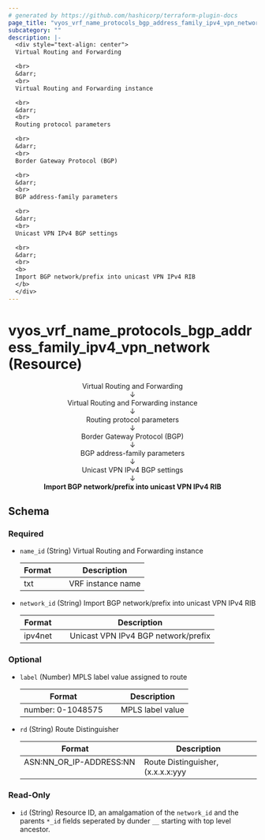 ```yaml
---
# generated by https://github.com/hashicorp/terraform-plugin-docs
page_title: "vyos_vrf_name_protocols_bgp_address_family_ipv4_vpn_network Resource - vyos"
subcategory: ""
description: |-
  <div style="text-align: center">
  Virtual Routing and Forwarding

  <br>
  &darr;
  <br>
  Virtual Routing and Forwarding instance

  <br>
  &darr;
  <br>
  Routing protocol parameters

  <br>
  &darr;
  <br>
  Border Gateway Protocol (BGP)

  <br>
  &darr;
  <br>
  BGP address-family parameters

  <br>
  &darr;
  <br>
  Unicast VPN IPv4 BGP settings

  <br>
  &darr;
  <br>
  <b>
  Import BGP network/prefix into unicast VPN IPv4 RIB
  </b>
  </div>
---
```


# vyos_vrf_name_protocols_bgp_address_family_ipv4_vpn_network (Resource)

<div style="text-align: center">
Virtual Routing and Forwarding

<br>
&darr;
<br>
Virtual Routing and Forwarding instance

<br>
&darr;
<br>
Routing protocol parameters

<br>
&darr;
<br>
Border Gateway Protocol (BGP)

<br>
&darr;
<br>
BGP address-family parameters

<br>
&darr;
<br>
Unicast VPN IPv4 BGP settings

<br>
&darr;
<br>
<b>
Import BGP network/prefix into unicast VPN IPv4 RIB
</b>
</div>



<!-- schema generated by tfplugindocs -->
## Schema

### Required

- `name_id` (String) Virtual Routing and Forwarding instance

    |  Format &emsp; | Description  |
    |----------|---------------|
    |  txt  &emsp; |  VRF instance name  |
- `network_id` (String) Import BGP network/prefix into unicast VPN IPv4 RIB

    |  Format &emsp; | Description  |
    |----------|---------------|
    |  ipv4net  &emsp; |  Unicast VPN IPv4 BGP network/prefix  |

### Optional

- `label` (Number) MPLS label value assigned to route

    |  Format &emsp; | Description  |
    |----------|---------------|
    |  number: 0-1048575  &emsp; |  MPLS label value  |
- `rd` (String) Route Distinguisher

    |  Format &emsp; | Description  |
    |----------|---------------|
    |  ASN:NN_OR_IP-ADDRESS:NN  &emsp; |  Route Distinguisher, (x.x.x.x:yyy|xxxx:yyyy)  |

### Read-Only

- `id` (String) Resource ID, an amalgamation of the `network_id` and the parents `*_id` fields seperated by dunder `__` starting with top level ancestor.

